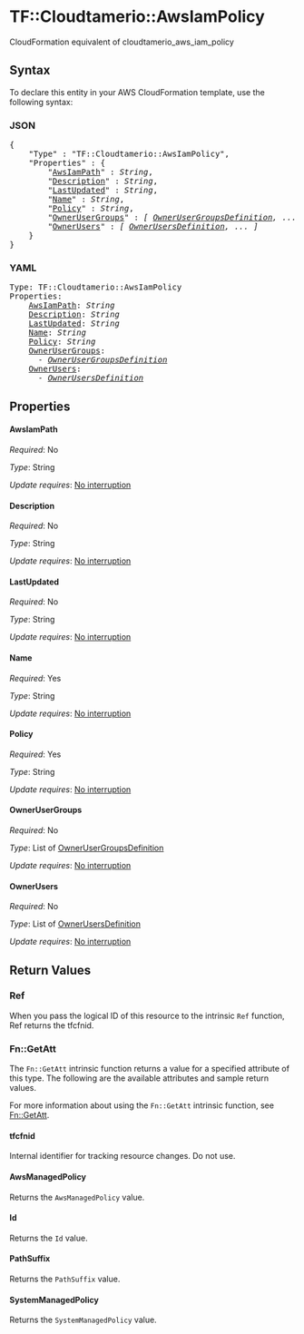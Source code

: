 # TF::Cloudtamerio::AwsIamPolicy

CloudFormation equivalent of cloudtamerio_aws_iam_policy

## Syntax

To declare this entity in your AWS CloudFormation template, use the following syntax:

### JSON

<pre>
{
    "Type" : "TF::Cloudtamerio::AwsIamPolicy",
    "Properties" : {
        "<a href="#awsiampath" title="AwsIamPath">AwsIamPath</a>" : <i>String</i>,
        "<a href="#description" title="Description">Description</a>" : <i>String</i>,
        "<a href="#lastupdated" title="LastUpdated">LastUpdated</a>" : <i>String</i>,
        "<a href="#name" title="Name">Name</a>" : <i>String</i>,
        "<a href="#policy" title="Policy">Policy</a>" : <i>String</i>,
        "<a href="#ownerusergroups" title="OwnerUserGroups">OwnerUserGroups</a>" : <i>[ <a href="ownerusergroupsdefinition.md">OwnerUserGroupsDefinition</a>, ... ]</i>,
        "<a href="#ownerusers" title="OwnerUsers">OwnerUsers</a>" : <i>[ <a href="ownerusersdefinition.md">OwnerUsersDefinition</a>, ... ]</i>
    }
}
</pre>

### YAML

<pre>
Type: TF::Cloudtamerio::AwsIamPolicy
Properties:
    <a href="#awsiampath" title="AwsIamPath">AwsIamPath</a>: <i>String</i>
    <a href="#description" title="Description">Description</a>: <i>String</i>
    <a href="#lastupdated" title="LastUpdated">LastUpdated</a>: <i>String</i>
    <a href="#name" title="Name">Name</a>: <i>String</i>
    <a href="#policy" title="Policy">Policy</a>: <i>String</i>
    <a href="#ownerusergroups" title="OwnerUserGroups">OwnerUserGroups</a>: <i>
      - <a href="ownerusergroupsdefinition.md">OwnerUserGroupsDefinition</a></i>
    <a href="#ownerusers" title="OwnerUsers">OwnerUsers</a>: <i>
      - <a href="ownerusersdefinition.md">OwnerUsersDefinition</a></i>
</pre>

## Properties

#### AwsIamPath

_Required_: No

_Type_: String

_Update requires_: [No interruption](https://docs.aws.amazon.com/AWSCloudFormation/latest/UserGuide/using-cfn-updating-stacks-update-behaviors.html#update-no-interrupt)

#### Description

_Required_: No

_Type_: String

_Update requires_: [No interruption](https://docs.aws.amazon.com/AWSCloudFormation/latest/UserGuide/using-cfn-updating-stacks-update-behaviors.html#update-no-interrupt)

#### LastUpdated

_Required_: No

_Type_: String

_Update requires_: [No interruption](https://docs.aws.amazon.com/AWSCloudFormation/latest/UserGuide/using-cfn-updating-stacks-update-behaviors.html#update-no-interrupt)

#### Name

_Required_: Yes

_Type_: String

_Update requires_: [No interruption](https://docs.aws.amazon.com/AWSCloudFormation/latest/UserGuide/using-cfn-updating-stacks-update-behaviors.html#update-no-interrupt)

#### Policy

_Required_: Yes

_Type_: String

_Update requires_: [No interruption](https://docs.aws.amazon.com/AWSCloudFormation/latest/UserGuide/using-cfn-updating-stacks-update-behaviors.html#update-no-interrupt)

#### OwnerUserGroups

_Required_: No

_Type_: List of <a href="ownerusergroupsdefinition.md">OwnerUserGroupsDefinition</a>

_Update requires_: [No interruption](https://docs.aws.amazon.com/AWSCloudFormation/latest/UserGuide/using-cfn-updating-stacks-update-behaviors.html#update-no-interrupt)

#### OwnerUsers

_Required_: No

_Type_: List of <a href="ownerusersdefinition.md">OwnerUsersDefinition</a>

_Update requires_: [No interruption](https://docs.aws.amazon.com/AWSCloudFormation/latest/UserGuide/using-cfn-updating-stacks-update-behaviors.html#update-no-interrupt)

## Return Values

### Ref

When you pass the logical ID of this resource to the intrinsic `Ref` function, Ref returns the tfcfnid.

### Fn::GetAtt

The `Fn::GetAtt` intrinsic function returns a value for a specified attribute of this type. The following are the available attributes and sample return values.

For more information about using the `Fn::GetAtt` intrinsic function, see [Fn::GetAtt](https://docs.aws.amazon.com/AWSCloudFormation/latest/UserGuide/intrinsic-function-reference-getatt.html).

#### tfcfnid

Internal identifier for tracking resource changes. Do not use.

#### AwsManagedPolicy

Returns the <code>AwsManagedPolicy</code> value.

#### Id

Returns the <code>Id</code> value.

#### PathSuffix

Returns the <code>PathSuffix</code> value.

#### SystemManagedPolicy

Returns the <code>SystemManagedPolicy</code> value.

